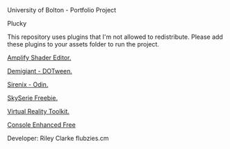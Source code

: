 University of Bolton - Portfolio Project

Plucky

This repository uses plugins that I'm not allowed to redistribute.
Please add these plugins to your assets folder to run the project.

[Amplify Shader Editor.](https://assetstore.unity.com/packages/tools/visual-scripting/amplify-shader-editor-68570)

[Demigiant - DOTween.](http://dotween.demigiant.com/)

[Sirenix - Odin.](https://assetstore.unity.com/packages/tools/utilities/odin-inspector-and-serializer-89041)

[SkySerie Freebie.](https://assetstore.unity.com/packages/2d/textures-materials/sky/skybox-series-free-103633)

[Virtual Reality Toolkit.](https://assetstore.unity.com/packages/tools/vrtk-virtual-reality-toolkit-vr-toolkit-64131)

[Console Enhanced Free](https://assetstore.unity.com/packages/tools/utilities/console-enhanced-free-42381)


Developer: Riley Clarke
flubzies.cm
